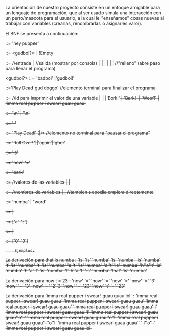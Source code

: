 La orientación de nuestro proyecto consiste en un enfoque amigable para un lenguaje de programación, que al ser usado simula una interacción con un perro/mascota para el usuario, a la cual le "enseñamos" cosas nuevas al trabajar con variables (crearlas, renombrarlas o asignarles valor).

El BNF se presenta a continuación:

<Program>       ::= 'hey pupper' <nl><Statements><PlayDead4Real>

<Statements>    ::= <nl><gudboi?><Statement><nl><Statements>
                | !Empty

<Statement>	::= <Read>  //entrada
                | <Bark>                //salida (mostrar por consola)
                | <PlayDead>
                | <Conditional>
                | <RollOver>
		| <assignment>
		| <declaration>
		| <Statements>  //"relleno" (abre paso para llenar el programa) 
            
<gudboi?>       ::= 'badboi'
                |'gudboi!'
            
<PlayDead4Real> ::='Play Dead gud doggo' //elemento terminal para finalizar el programa

<Bark>          ::= <id>  //id para imprimir el valor de una variable
		| <word>
		| <numba>
		|'Bork!'<s><Bark>
                | 'Bark!'<s><Bark>
                | 'Woof!'<s><Bark>
                | 'imma real pupper i swear! guau guau'<s><Bark>

            
<nl>            ::= '\n' <nl>
                | '\n'

<s>		::= ' '
            
<PlayDead>      ::= 'Play Dead' (<char>|<lilnumba>)*  //elemento no terminal para "pausar el programa"

<RollOver>      ::= 'Roll Over!'<nl><statement>|<nl><statement>|<nl>'again'|<nl>'gboi'

<declaration>   ::= <id> 'is' <type>

<assignment>    ::= 'now' <id> '=' <expression>

<write>         ::= 'bark' <expression>

<expression>    ::= <id>        //valores de las variables
		| <numba>
		| <word>

<id>            ::= <char>          //nombres de variables
		| <id> <lilnumba>
		| <id> <char>		//tambien s epodia emplera directamente <word> 

<type>          ::= 'numba'
		| 'word'

<word>          ::= <char>
                |<word><char>

<char>          ::= ['a'-'z']

<numba>         ::= <numba><lilnumba>
		| <lilnumba>

<lilnumba>	    ::= ['0'-'9']


		Ejemplos:

La derivación para that is numba :
	<Statement>
	<declaration>
	<id> 'is' <type>
	<id> 'is' 'numba'
	<word> 'is' 'numba'
	<word><char> 'is' 'numba'
	<word>'t' 'is' 'numba'
	<word><char>'t' 'is' 'numba'
	<word>'a''t' 'is' 'numba'
	<word><char>'a''t' 'is' 'numba'
	<word>'h''a''t' 'is' 'numba'
	<char>'h''a''t' 'is' 'numba'
	't''h''a''t' 'is' 'numba'
	'that' 'is' 'numba'

La derivación para now t = 23 :
	<Statement>
	<assignment>
	'now' <id> '=' <expression>
	'now' <id> '=' <numba>
	'now' <id> '=' <numba><lilnumba>
	'now' <id> '=' <numba>'3'
	'now' <id> '=' <lilnumba>'3'
	'now' <id> '=' '2''3'
	'now' <char> '=' '23'
	'now' 't' '=' '23'	

La derivación para 'imma real pupper i swear! guau guau lol' :
	<Statement>
	<Bark>
	'imma real pupper i swear! guau guau'<s><Bark>
	'imma real pupper i swear! guau guau'<s><word>
	'imma real pupper i swear! guau guau'<s><word><char>
	'imma real pupper i swear! guau guau'<s><word>'l'
	'imma real pupper i swear! guau guau'<s><word><char>'l'
	'imma real pupper i swear! guau guau'<s><word>'o''l'
	'imma real pupper i swear! guau guau'<s><char>'o''l'
	'imma real pupper i swear! guau guau'<s>'l''o''l'
	'imma real pupper i swear! guau guau'' ''l''o''l'
	'imma real pupper i swear! guau guau lol'


